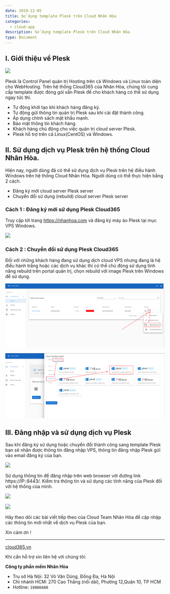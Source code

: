 ```yaml
---
date: 2019-12-05
title: Sử dụng template Plesk trên Cloud Nhân Hòa
categories:
  - cloud-app
description: Sử dụng template Plesk trên Cloud Nhân Hòa
type: Document
---
```


## I. Giới thiệu về Plesk

![](/images/img-sql-plesk/sql-plesk-00.png)

Plesk là Control Panel quản trị Hosting trên cả Windows và Linux toàn diện cho WebHosting. Trên hệ thống Cloud365 của Nhân Hòa, chúng tôi cung cấp template được đóng gói sẵn Plesk để cho khách hàng có thể sử dụng ngay tức thì.
 - Tự động khởi tạo khi khách hàng đăng ký.
 - Tự động gửi thông tin quản trị Plesk sau khi cài đặt thành công.
 - Áp dụng chính sách mật khẩu mạnh.
 - Bảo mật thông tin khách hàng.
 - Khách hàng chủ động cho việc quản trị cloud server Plesk.
 - Plesk hỗ trợ trên cả Linux(CentOS) và Windows.


## II. Sử dụng dịch vụ Plesk trên hệ thống Cloud Nhân Hòa. 

Hiện nay, người dùng đã có thể sử dụng dịch vụ Plesk trên hệ điều hành Windows trên hệ thống Cloud Nhân Hòa. Người dùng có thể thực hiện bằng 2 cách.
 - Đăng ký mới cloud server Plesk server
 - Chuyển đổi sử dụng (rebuild) cloud server Plesk server
 
### Cách 1 : Đăng ký mới sử dụng Plesk Cloud365 

Truy cập tới trang https://nhanhoa.com và đăng ký máy ảo Plesk tại mục VPS Windows.

![](/images/img-sql-plesk/sql-plesk-01.png)

### Cách 2 : Chuyển đổi sử dụng Plesk Cloud365 

Đối với những khách hàng đang sử dụng dịch cloud VPS nhưng đang là hệ điều hành trắng hoặc các dịch vụ khác thì có thể chủ động sử dụng tính năng rebuild trên portal quản trị, chọn rebuild với image Plesk trên Windows để sử dụng.

![](/images/img-sql-plesk/screenshot.png)

![](/images/img-sql-plesk/screenshot_1.png)


## III. Đăng nhập và sử dụng dịch vụ Plesk

Sau khi đăng ký sử dụng hoặc chuyển đổi thành công sang template Plesk bạn sẽ nhận được thông tin đăng nhập VPS, thông tin đăng nhập Plesk gửi vào email đăng ký của bạn.

![](/images/img-sql-plesk/sql-plesk-04.png)

Sử dụng thông tin để đăng nhập trên web browser với đường link https://IP::8443/. Kiểm tra thông tin và sử dụng các tính năng của Plesk đối với hệ thống của mình.

![](/images/img-sql-plesk/sql-plesk-05.png)

![](/images/img-sql-plesk/sql-plesk-06.png)

Hãy theo dõi các bài viết tiếp theo của Cloud Team Nhân Hòa để cập nhập các thông tin mới nhất về dịch vụ Plesk của bạn.

Xin cảm ơn !

---
<a href="https://cloud365.vn/" target="_blank">cloud365.vn</a>

Khi cần hỗ trợ xin liên hệ với chúng tôi:

**Công ty phần mềm Nhân Hòa**
- Trụ sở Hà Nội: 32 Võ Văn Dũng, Đống Đa, Hà Nội
- Chi nhánh HCM: 270 Cao Thắng (nối dài), Phường 12,Quận 10, TP HCM
- Hotline: `19006680`